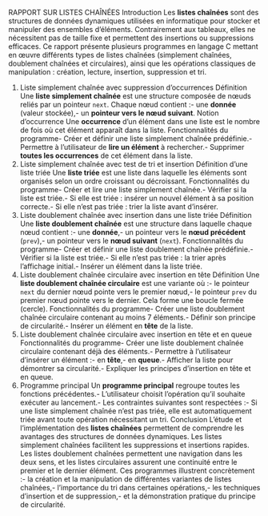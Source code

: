 RAPPORT SUR LISTES CHAÎNÉES
 Introduction
 Les **listes chaînées** sont des structures de données dynamiques utilisées en informatique pour
 stocker et manipuler des ensembles d’éléments. Contrairement aux tableaux, elles ne nécessitent
 pas de taille fixe et permettent des insertions ou suppressions efficaces.
 Ce rapport présente plusieurs programmes en langage C mettant en œuvre différents types de
 listes chaînées (simplement chaînées, doublement chaînées et circulaires), ainsi que les opérations
 classiques de manipulation : création, lecture, insertion, suppression et tri.
 1. Liste simplement chaînée avec suppression d’occurrences
 Définition
 Une **liste simplement chaînée** est une structure composée de nœuds reliés par un pointeur
 `next`. Chaque nœud contient :- une **donnée** (valeur stockée),- un **pointeur vers le nœud suivant**.
 Notion d’occurrence
 Une **occurrence** d’un élément dans une liste est le nombre de fois où cet élément apparaît dans
 la liste.
 Fonctionnalités du programme- Créer et définir une liste simplement chaînée prédéfinie.- Permettre à l’utilisateur de **lire un élément** à rechercher.- Supprimer **toutes les occurrences** de cet élément dans la liste.
 2. Liste simplement chaînée avec test de tri et insertion
 Définition d’une liste triée
 Une **liste triée** est une liste dans laquelle les éléments sont organisés selon un ordre croissant
 ou décroissant.
 Fonctionnalités du programme- Créer et lire une liste simplement chaînée.- Vérifier si la liste est triée.- Si elle est triée : insérer un nouvel élément à sa position correcte.- Si elle n’est pas triée : trier la liste avant d’insérer.
 3. Liste doublement chaînée avec insertion dans une liste triée
 Définition
 Une **liste doublement chaînée** est une structure dans laquelle chaque nœud contient :- une **donnée**,- un pointeur vers le **nœud précédent** (`prev`),- un pointeur vers le **nœud suivant** (`next`).
Fonctionnalités du programme- Créer et définir une liste doublement chaînée prédéfinie.- Vérifier si la liste est triée.- Si elle n’est pas triée : la trier après l’affichage initial.- Insérer un élément dans la liste triée.
 4. Liste doublement chaînée circulaire avec insertion en tête
 Définition
 Une **liste doublement chaînée circulaire** est une variante où :- le pointeur `next` du dernier nœud pointe vers le premier nœud,- le pointeur `prev` du premier nœud pointe vers le dernier.
 Cela forme une boucle fermée (cercle).
 Fonctionnalités du programme- Créer une liste doublement chaînée circulaire contenant au moins 7 éléments.- Définir son principe de circularité.- Insérer un élément en **tête** de la liste.
 5. Liste doublement chaînée circulaire avec insertion en tête et en
 queue
 Fonctionnalités du programme- Créer une liste doublement chaînée circulaire contenant déjà des éléments.- Permettre à l’utilisateur d’insérer un élément :- en **tête**,- en **queue**.- Afficher la liste pour démontrer sa circularité.- Expliquer les principes d’insertion en tête et en queue.
 6. Programme principal
 Un **programme principal** regroupe toutes les fonctions précédentes.- L’utilisateur choisit l’opération qu’il souhaite exécuter au lancement.- Les contraintes suivantes sont respectées :- Si une liste simplement chaînée n’est pas triée, elle est automatiquement triée avant toute
 opération nécessitant un tri.
 Conclusion
 L’étude et l’implémentation des **listes chaînées** permettent de comprendre les avantages des
 structures de données dynamiques.
 Les listes simplement chaînées facilitent les suppressions et insertions rapides. Les listes
 doublement chaînées permettent une navigation dans les deux sens, et les listes circulaires
assurent une continuité entre le premier et le dernier élément.
 Ces programmes illustrent concrètement :- la création et la manipulation de différentes variantes de listes chaînées,- l’importance du tri dans certaines opérations,- les techniques d’insertion et de suppression,- et la démonstration pratique du principe de circularité.